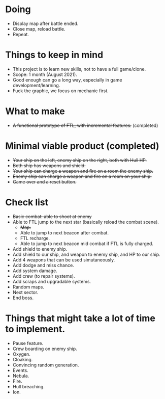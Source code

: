 # Doing
* Display map after battle ended.
* Close map, reload battle.
* Repeat.
# Things to keep in mind
* This project is to learn new skills, not to have a full game/clone.
* Scope: 1 month (August 2021).
* Good enough can go a long way, especially in game development/learning.
* Fuck the graphic, we focus on mechanic first.
# What to make
* ~~A functional prototype of FTL, with incremental features.~~ (completed)
# Minimal viable product (completed)
* ~~Your ship on the left, enemy ship on the right, both with Hull HP.~~
* ~~Both ship has weapons and shield.~~
* ~~Your ship can charge a weapon and fire on a room the enemy ship.~~
* ~~Enemy ship can charge a weapon and fire on a room on your ship.~~
* ~~Game over and a reset button.~~
# Check list
* ~~Basic combat: able to shoot at enemy~~
* Able to FTL jump to the next star (basically reload the combat scene).
    * ~~Map.~~
    * Able to jump to next beacon after combat.
    * FTL recharge.
    * Able to jump to next beacon mid combat if FTL is fully charged.
* Add shield to enemy ship.
* Add shield to our ship, and weapon to enemy ship, and HP to our ship.
* Add 4 weapons that can be used simutaneously.
* Add dodge and miss chance.
* Add system damage.
* Add crew (to repair systems).
* Add scraps and upgradable systems.
* Random maps.
* Next sector.
* End boss.
# Things that might take a lot of time to implement.
* Pause feature.
* Crew boarding on enemy ship.
* Oxygen.
* Cloaking.
* Convincing random generation.
* Events.
* Nebula.
* Fire.
* Hull breaching.
* Ion.